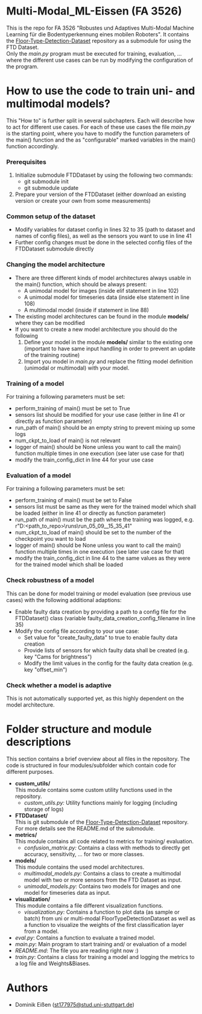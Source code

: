 # Multi-Modal_ML-Eissen (FA 3526)
This is the repo for FA 3526 "Robustes und Adaptives Multi-Modal Machine Learning für die Bodentyperkennung eines mobilen Roboters". It contains the [Floor-Type-Detection-Dataset](https://github.tik.uni-stuttgart.de/ac136427/Floor-Type-Detection-Dataset) repository as a submodule for using the FTD Dataset. \
Only the *main.py* program must be executed for training, evaluation, ... where the different use cases can be run by modifying the configuration of the program.

# How to use the code to train uni- and multimodal models?
This "How to" is further split in several subchapters. Each will describe how to act for different use cases. For each of these use cases the file *main.py* is the starting point, where you have to modify the function parameters of the main() function and the as "configurable" marked variables in the main() function accordingly.
### Prerequisites
1. Initialize submodule FTDDataset by using the following two commands:
    - git submodule init
    - git submodule update
2. Prepare your version of the FTDDataset (either download an existing version or create your own from some measurements)
### Common setup of the dataset
- Modify variables for dataset config in lines 32 to 35 (path to dataset and names of config files), as well as the sensors you want to use in line 41
- Further config changes must be done in the selected config files of the FTDDataset submodule directly
### Changing the model architecture
- There are three different kinds of model architectures always usable in the main() function, which should be always present:
    - A unimodal model for images (inside elif statement in line 102)
    - A unimodal model for timeseries data (inside else statement in line 108)
    - A multimodal model (inside if statement in line 88)
- The existing model architectures can be found in the module **models/** where they can be modified
- If you want to create a new model architecture you should do the following
    1. Define your model in the module **models/** similar to the existing one (important to have same input handling in order to prevent an update of the training routine)
    2. Import you model in *main.py* and replace the fitting model definition (unimodal or multimodal) with your model.

### Training of a model
For training a following parameters must be set:
- perform_training of main() must be set to True
- sensors list should be modified for your use case (either in line 41 or directly as function parameter)
- run_path of main() should be an empty string to prevent mixing up some logs
- num_ckpt_to_load of main() is not relevant
- logger of main() should be None unless you want to call the main() function multiple times in one execution (see later use case for that)
- modify the train_config_dict in line 44 for your use case
### Evaluation of a model
For training a following parameters must be set:
- perform_training of main() must be set to False
- sensors list must be same as they were for the trained model which shall be loaded (either in line 41 or directly as function parameter)
- run_path of main() must be the path where the training was logged, e.g. r"D:\<path_to_repo>\runs\run_05_09__15_35_41"
- num_ckpt_to_load of main() should be set to the number of the checkpoint you want to load
- logger of main() should be None unless you want to call the main() function multiple times in one execution (see later use case for that)
- modify the train_config_dict in line 44 to the same values as they were for the trained model which shall be loaded
### Check robustness of a model
This can be done for model training or model evaluation (see previous use cases) with the following additional adaptions:
- Enable faulty data creation by providing a path to a config file for the FTDDataset() class (variable faulty_data_creation_config_filename in line 35)
- Modify the config file according to your use case:
    - Set value for "create_faulty_data" to true to enable faulty data creation
    - Provide lists of sensors for which faulty data shall be created (e.g. key "Cams for brightness")
    - Modify the limit values in the config for the faulty data creation (e.g. key "offset_min")
### Check whether a model is adaptive
This is not automatically supported yet, as this highly dependent on the model architecture.

# Folder structure and module descriptions
This section contains a brief overview about all files in the repository. The code is structured in four modules/subfolder which contain code for different purposes.
- **custom_utils/** \
This module contains some custom utility functions used in the repository.
    - *custom_utils.py:* Utility functions mainly for logging (including storage of logs)
- **FTDDataset/** \
This is git submodule of the [Floor-Type-Detection-Dataset](https://github.tik.uni-stuttgart.de/ac136427/Floor-Type-Detection-Dataset) repository. For more details see the README.md of the submodule.
- **metrics/** \
This module contains all code related to metrics for training/ evaluation.
    - *confusion_matrix.py:* Contains a class with methods to directly get accuracy, sensitivity, ... for two or more classes.
- **models/** \
This module contains the used model architectures.
    - *multimodal_models.py:* Contains a class to create a multimodal model with two or more sensors from the FTD Dataset as input.
    - *unimodal_models.py:* Contains two models for images and one model for timeseries data as input.
- **visualization/** \
This module contains a file different visualization functions.
    - *visualization.py:* Contains a function to plot data (as sample or batch) from uni or multi-modal FloorTypeDetectionDataset as well as a function to visualize the weights of the first classification layer from a model.
- *eval.py*: Contains a function to evaluate a trained model.
- *main.py*: Main program to start training and/ or evaluation of a model
- *README.md*: The file you are reading right now :)
- *train.py*: Contains a class for training a model and logging the metrics to a log file and Weights&Biases.

# Authors
- Dominik Eißen (st177975@stud.uni-stuttgart.de)